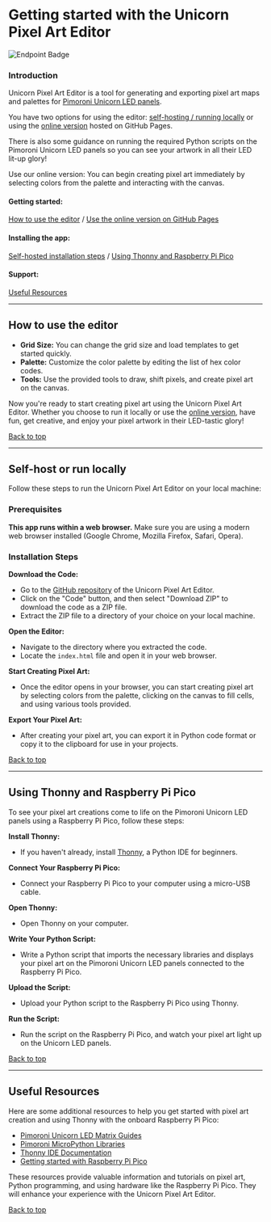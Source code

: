 # Getting started with the Unicorn Pixel Art Editor

![Endpoint Badge](https://img.shields.io/endpoint?url=https%3A%2F%2Fraw.githubusercontent.com%2Ffotosyn%2FUnicornPixelEditor%2Fmain%2Fversion.json)

### Introduction <a name="introduction"></a>

Unicorn Pixel Art Editor is a tool for generating and exporting pixel art maps and palettes for [Pimoroni Unicorn LED panels](https://shop.pimoroni.com/products/space-unicorns). 

You have two options for using the editor: [self-hosting / running locally](#self-host-locally) or using the [online version](https://fotosyn.github.io/UnicornPixelEditor/) hosted on GitHub Pages.

There is also some guidance on running the required Python scripts on the Pimoroni Unicorn LED panels so you can see your artwork in all their LED lit-up glory!

Use our online version: You can begin creating pixel art immediately by selecting colors from the palette and interacting with the canvas.

####  Getting started:
[How to use the editor](#using-the-editor) / [Use the online version on GitHub Pages](https://fotosyn.github.io/UnicornPixelEditor/)

#### Installing the app:
[Self-hosted installation steps](#self-host-locally) / [Using Thonny and Raspberry Pi Pico](#using-thonny-and-raspberry-pi-pico)

#### Support:
[Useful Resources](#useful-resources)

---

## How to use the editor <a name="using-the-editor"></a>

- **Grid Size:** You can change the grid size and load templates to get started quickly.
- **Palette:** Customize the color palette by editing the list of hex color codes.
- **Tools:** Use the provided tools to draw, shift pixels, and create pixel art on the canvas.

Now you're ready to start creating pixel art using the Unicorn Pixel Art Editor. Whether you choose to run it locally or use the [online version](https://fotosyn.github.io/UnicornPixelEditor/), have fun, get creative, and enjoy your pixel artwork in their LED-tastic glory!

[Back to top](#top)

---

## Self-host or run locally <a name="self-host-locally"></a>

Follow these steps to run the Unicorn Pixel Art Editor on your local machine:

### Prerequisites <a name="prerequisites"></a>

**This app runs within a web browser.** Make sure you are using a modern web browser installed (Google Chrome, Mozilla Firefox, Safari, Opera).

### Installation Steps <a name="installation-steps"></a>

**Download the Code:**

   - Go to the [GitHub repository](https://github.com/github_username/unicorn-pixel-art-editor) of the Unicorn Pixel Art Editor.
   - Click on the "Code" button, and then select "Download ZIP" to download the code as a ZIP file.
   - Extract the ZIP file to a directory of your choice on your local machine.

**Open the Editor:**

   - Navigate to the directory where you extracted the code.
   - Locate the `index.html` file and open it in your web browser.

**Start Creating Pixel Art:**

   - Once the editor opens in your browser, you can start creating pixel art by selecting colors from the palette, clicking on the canvas to fill cells, and using various tools provided.

**Export Your Pixel Art:**

   - After creating your pixel art, you can export it in Python code format or copy it to the clipboard for use in your projects.

[Back to top](#top)

---

## Using Thonny and Raspberry Pi Pico <a name="using-thonny-and-raspberry-pi-pico"></a> 

To see your pixel art creations come to life on the Pimoroni Unicorn LED panels using a Raspberry Pi Pico, follow these steps:

**Install Thonny:**

   - If you haven't already, install [Thonny](https://thonny.org/), a Python IDE for beginners.

**Connect Your Raspberry Pi Pico:**

   - Connect your Raspberry Pi Pico to your computer using a micro-USB cable.

**Open Thonny:**

   - Open Thonny on your computer.

**Write Your Python Script:**

   - Write a Python script that imports the necessary libraries and displays your pixel art on the Pimoroni Unicorn LED panels connected to the Raspberry Pi Pico.

**Upload the Script:**

   - Upload your Python script to the Raspberry Pi Pico using Thonny.

**Run the Script:**

   - Run the script on the Raspberry Pi Pico, and watch your pixel art light up on the Unicorn LED panels.

[Back to top](#top)

---

## Useful Resources <a name="useful-resources"></a> <!-- Added section -->

Here are some additional resources to help you get started with pixel art creation and using Thonny with the onboard Raspberry Pi Pico:

- [Pimoroni Unicorn LED Matrix Guides](https://shop.pimoroni.com/products/space-unicorns?variant=40842632953939)
- [Pimoroni MicroPython Libraries](https://github.com/pimoroni/pimoroni-pico/releases)
- [Thonny IDE Documentation](https://docs.thonny.org/en/latest/index.html)
- [Getting started with Raspberry Pi Pico](https://projects.raspberrypi.org/en/projects/getting-started-with-the-pico)

These resources provide valuable information and tutorials on pixel art, Python programming, and using hardware like the Raspberry Pi Pico. They will enhance your experience with the Unicorn Pixel Art Editor.

[Back to top](#top)
